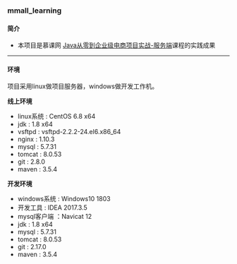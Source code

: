 ### mmall_learning

#### 简介

- 本项目是慕课网 [Java从零到企业级电商项目实战-服务端](https://coding.imooc.com/class/96.html)课程的实践成果

---

#### 环境
项目采用linux做项目服务器，windows做开发工作机。

**线上环境**

- linux系统 : CentOS 6.8 x64
- jdk : 1.8 x64
- vsftpd : vsftpd-2.2.2-24.el6.x86_64
- nginx : 1.10.3
- mysql : 5.7.31
- tomcat : 8.0.53
- git : 2.8.0
- maven : 3.5.4

**开发环境**

- windows系统 : Windows10 1803
- 开发工具 : IDEA 2017.3.5
- mysql客户端 ：Navicat 12
- jdk : 1.8 x64
- mysql : 5.7.31
- tomcat : 8.0.53
- git : 2.17.0
- maven : 3.5.4